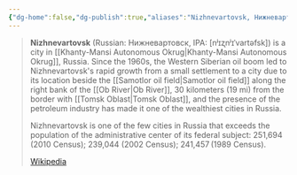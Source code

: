 ```yaml
---
{"dg-home":false,"dg-publish":true,"aliases":"Nizhnevartovsk, Нижневартовск","locations":"Khanty-Mansi Autonomous Okrug","tag":null,"date":null,"location":[60.9339411,76.5814274],"title":"Nizhnevartovsk, городской округ Нижневартовск, Khanty-Mansiysk Autonomous Okrug – Ugra, Ural Federal District, Russia","permalink":"/maps/nizhnevartovsk-gorodskoj-okrug-nizhnevartovsk-khanty-mansiysk-autonomous-okrug-ugra-ural-federal-district-russia/","dgHomeLink":true,"dgPassFrontmatter":true}
---
```



> **Nizhnevartovsk** (Russian: Нижневартовск, IPA: [nʲɪʐnʲɪˈvartəfsk]) is a city in [[Khanty-Mansi Autonomous Okrug|Khanty-Mansi Autonomous Okrug]], Russia. Since the 1960s, the Western Siberian oil boom led to Nizhnevartovsk's rapid growth from a small settlement to a city due to its location beside the [[Samotlor oil field|Samotlor oil field]] along the right bank of the [[Ob River|Ob River]], 30 kilometers (19 mi) from the border with [[Tomsk Oblast|Tomsk Oblast]], and the presence of the petroleum industry has made it one of the wealthiest cities in Russia.
>
> Nizhnevartovsk is one of the few cities in Russia that exceeds the population of the administrative center of its federal subject: 251,694 (2010 Census); 239,044 (2002 Census); 241,457 (1989 Census).
>
> [Wikipedia](https://en.wikipedia.org/wiki/Nizhnevartovsk)
